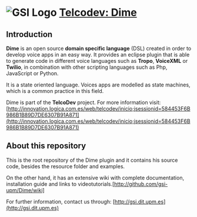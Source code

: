 ![GSI Logo](http://gsi.dit.upm.es/templates/jgsi/images/logo.png)
[Telcodev: Dime](http://gsi.dit.upm.es)
==================================

Introduction
---------------------

**Dime** is an open source **domain specific language** (DSL) created in order to develop
voice apps in an easy way. It provides an eclipse plugin that is able to generate code in different
voice languages such as **Tropo**, **VoiceXML** or **Twilio**, in combination with other scripting languages
such as Php, JavaScript or Python.

It is a state oriented language. Voices apps are modelled as state machines, which is a common practice in this field.

Dime is part of the **TelcoDev** project. For more information visit: [http://innovation.logica.com.es/web/telcodev/inicio;jsessionid=584453F6B986B1B89D7DE6307B91A871](http://innovation.logica.com.es/web/telcodev/inicio;jsessionid=584453F6B986B1B89D7DE6307B91A871)

About this repository
------------------------------

This is the root repository of the Dime plugin and it contains his source code, besides the resource folder and examples. 

On the other hand, it has an extensive wiki with complete documentation, installation guide and links to videotutorials.[http://github.com/gsi-upm/Dime/wiki]



For further information, contact us through: [http://gsi.dit.upm.es](http://gsi.dit.upm.es)
